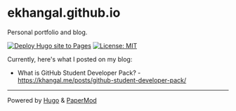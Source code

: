 # ekhangal.github.io
Personal portfolio and blog.

[![Deploy Hugo site to Pages](https://github.com/ekhangal/ekhangal.github.io/actions/workflows/gh-pages.yml/badge.svg)](https://github.com/ekhangal/ekhangal.github.io/actions/workflows/gh-pages.yml)
[![License: MIT](https://img.shields.io/badge/License-MIT-yellow.svg)](https://opensource.org/licenses/MIT)

Currently, here's what I posted on my blog:
- What is GitHub Student Developer Pack? - https://khangal.me/posts/github-student-developer-pack/

---
Powered by [Hugo](https://gohugo.io/) & [PaperMod](https://github.com/adityatelange/hugo-PaperMod/)

